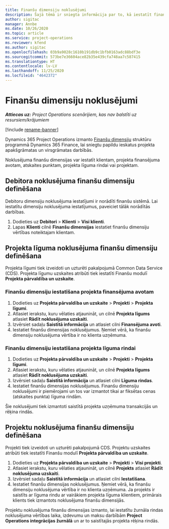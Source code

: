 ```yaml
---
title: Finanšu dimensiju noklusējumi
description: Šajā tēmā ir sniegta informācija par to, kā iestatīt finanšu dimensiju noklusējumus.
author: sigitac
manager: Annbe
ms.date: 10/26/2020
ms.topic: article
ms.service: project-operations
ms.reviewer: kfend
ms.author: sigitac
ms.openlocfilehash: 03b9a9028c1610b191db9c1bfb0163adc88bdf3e
ms.sourcegitcommit: 573be7e36604ace82b35e439cfa748aa7c587415
ms.translationtype: HT
ms.contentlocale: lv-LV
ms.lasthandoff: 11/25/2020
ms.locfileid: "4642372"
---
```

# <a name="financial-dimension-defaults"></a>Finanšu dimensiju noklusējumi

_**Attiecas uz:** Project Operations scenārijiem, kas nav balstīti uz resursiem/krājumiem_

[!include [rename-banner](~/includes/cc-data-platform-banner.md)]

Dynamics 365 Project Operations izmanto [Finanšu dimensiju](https://docs.microsoft.com/dynamics365/finance/general-ledger/financial-dimensions) struktūru programmā Dynamics 365 Finance, lai sniegtu papildu ieskatus projekta apakšgrāmatas un virsgrāmatas darbībās.

Noklusējuma finanšu dimensijas var iestatīt klientam, projekta finansējuma avotam, atskaites punktam, projekta līguma rindai vai projektam.

## <a name="define-default-financial-dimensions-for-a-customer"></a>Debitora noklusējuma finanšu dimensiju definēšana

Debitoru dimensiju noklusējuma iestatījumi ir norādīti finanšu sistēmā. Lai iestatītu dimensiju noklusējuma iestatījumus, paveiciet tālāk norādītās darbības.

1. Dodieties uz **Debitori** > **Klienti** > **Visi klienti**.
2. Lapas **Klienti** cilnē **Finanšu dimensijas** iestatiet finanšu dimensiju vērtības noteiktajam klientam.

## <a name="define-default-financial-dimensions-for-project-contracts"></a>Projekta līguma noklusējuma finanšu dimensiju definēšana

Projekta līgumi tiek izveidoti un uzturēti pakalpojumā Common Data Service (CDS). Projekta līgumu uzskaites atribūti tiek iestatīti Finanšu modulī **Projekta pārvaldība un uzskaite**.

### <a name="set-financial-dimensions-for-a-project-funding-source"></a>Finanšu dimensiju iestatīšana projekta finansējuma avotam

1. Dodieties uz **Projekta pārvaldība un uzskaite** > **Projekti** > **Projekta līgumi**.
2. Atlasiet ierakstu, kuru vēlaties atjaunināt, un cilnē **Projekta līgums** atlasiet **Rādīt noklusējuma uzskaiti**.
3. Izvērsiet sadaļu **Saistītā informācija** un atlasiet cilni **Finansējuma avoti**.
4. Iestatiet finanšu dimensijas noklusējumus. Ņemiet vērā, ka finanšu dimensiju noklusējuma vērtība ir no klienta uzņēmuma.

### <a name="set-financial-dimensions-for-a-project-contract-line"></a>Finanšu dimensiju iestatīšana projekta līguma rindai

1. Dodieties uz **Projekta pārvaldība un uzskaite** > **Projekti** > **Projekta līgumi**.
2. Atlasiet ierakstu, kuru vēlaties atjaunināt, un cilnē **Projekta līgums** atlasiet **Rādīt noklusējuma uzskaiti**.
3. Izvērsiet sadaļu **Saistītā informācija** un atlasiet cilni **Līguma rindas**.
4. Iestatiet finanšu dimensijas noklusējumus. Finanšu dimensiju noklusējumi ir piemērojami un tos var izmantot tikai ar fiksētas cenas (atskaites punkta) līguma rindām.

Šie noklusējumi tiek izmantoti saistītā projekta uzņēmuma transakcijās un rēķina rindās.

## <a name="define-default-financial-dimensions-for-projects"></a>Projektu noklusējuma finanšu dimensiju definēšana

Projekti tiek izveidoti un uzturēti pakalpojumā CDS. Projektu uzskaites atribūti tiek iestatīti Finanšu modulī **Projekta pārvaldība un uzskaite**.

1. Dodieties uz **Projekta pārvaldība un uzskaite** > **Projekti** > **Visi projekti**.
2. Atlasiet ierakstu, kuru vēlaties atjaunināt, un cilnē **Projekts** atlasiet **Rādīt noklusējuma uzskaiti**.
3. Izvērsiet sadaļu **Saistītā informācija** un atlasiet cilni **Iestatīšana**.
4. Iestatiet finanšu dimensijas noklusējumus. Ņemiet vērā, ka finanšu dimensiju noklusējuma vērtība ir no klienta uzņēmuma. Ja projekts ir saistīts ar līguma rindu ar vairākiem projekta līguma klientiem, primārais klients tiek izmantots noklusējuma finanšu dimensijās.

Projektu noklusējuma finanšu dimensijas izmanto, lai iestatītu žurnāla rindas noklusējuma vērtības laika, izdevumu un maksu darbībām **Project Operations integrācijas žurnālā** un ar to saistītajās projekta rēķina rindās.
